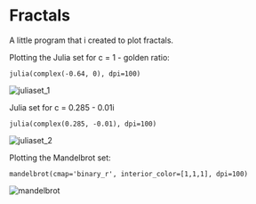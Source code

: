 # Fractals
A little program that i created to plot fractals.

Plotting the Julia set for c = 1 - golden ratio:

`julia(complex(-0.64, 0), dpi=100)`

![juliaset_1](https://github.com/user-attachments/assets/65bbea49-0965-4a32-a916-2dcb21b16dd9)


Julia set for c = 0.285 - 0.01i

`julia(complex(0.285, -0.01), dpi=100)`

![juliaset_2](https://github.com/user-attachments/assets/2c68e7ae-0265-4da3-8d7e-006ff189c9ba)


Plotting the Mandelbrot set:

`mandelbrot(cmap='binary_r', interior_color=[1,1,1], dpi=100)`

![mandelbrot](https://github.com/user-attachments/assets/c34ced51-6260-4227-8f32-ad2de2587ef9)
